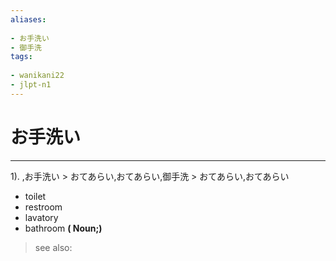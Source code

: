 ```yaml
---
aliases:
    
- お手洗い
- 御手洗
tags:
    
- wanikani22
- jlpt-n1
---
```


# お手洗い
---
1).
,お手洗い > おてあらい,おてあらい,御手洗 > おてあらい,おてあらい

- toilet
- restroom
- lavatory
- bathroom
**( Noun;)**
> see also: 
            